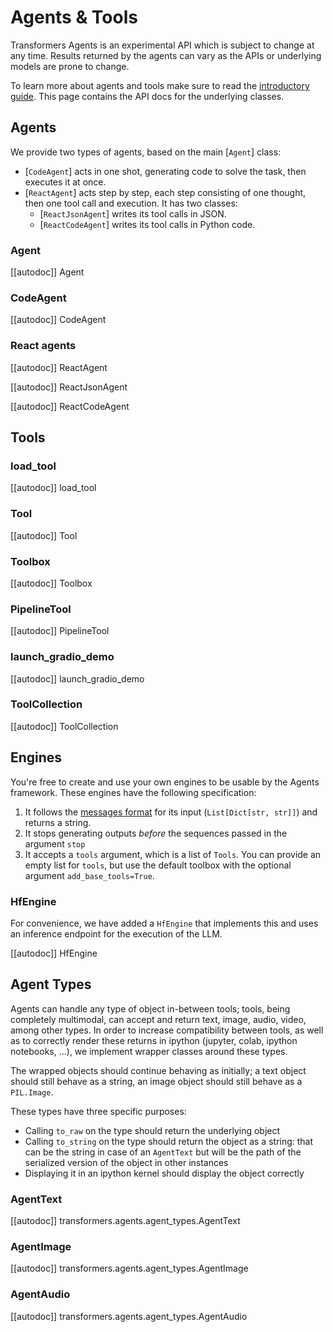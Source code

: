 <!--Copyright 2023 The HuggingFace Team. All rights reserved.

Licensed under the Apache License, Version 2.0 (the "License"); you may not use this file except in compliance with
the License. You may obtain a copy of the License at

http://www.apache.org/licenses/LICENSE-2.0

Unless required by applicable law or agreed to in writing, software distributed under the License is distributed on
an "AS IS" BASIS, WITHOUT WARRANTIES OR CONDITIONS OF ANY KIND, either express or implied. See the License for the
specific language governing permissions and limitations under the License.

⚠️ Note that this file is in Markdown but contain specific syntax for our doc-builder (similar to MDX) that may not be
rendered properly in your Markdown viewer.

-->

# Agents & Tools

<Tip warning={true}>

Transformers Agents is an experimental API which is subject to change at any time. Results returned by the agents
can vary as the APIs or underlying models are prone to change.

</Tip>

To learn more about agents and tools make sure to read the [introductory guide](../transformers_agents). This page
contains the API docs for the underlying classes.

## Agents

We provide two types of agents, based on the main [`Agent`] class:
- [`CodeAgent`] acts in one shot, generating code to solve the task, then executes it at once.
- [`ReactAgent`] acts step by step, each step consisting of one thought, then one tool call and execution. It has two classes:
  - [`ReactJsonAgent`] writes its tool calls in JSON.
  - [`ReactCodeAgent`] writes its tool calls in Python code.

### Agent

[[autodoc]] Agent

### CodeAgent

[[autodoc]] CodeAgent

### React agents

[[autodoc]] ReactAgent

[[autodoc]] ReactJsonAgent

[[autodoc]] ReactCodeAgent

## Tools

### load_tool

[[autodoc]] load_tool

### Tool

[[autodoc]] Tool

### Toolbox

[[autodoc]] Toolbox

### PipelineTool

[[autodoc]] PipelineTool

### launch_gradio_demo

[[autodoc]] launch_gradio_demo

### ToolCollection

[[autodoc]] ToolCollection

## Engines

You're free to create and use your own engines to be usable by the Agents framework.
These engines have the following specification:
1. It follows the [messages format](../chat_templating.md) for its input (`List[Dict[str, str]]`) and returns a string.
2. It stops generating outputs *before* the sequences passed in the argument `stop`
3. It accepts a `tools` argument, which is a list of `Tools`. You can provide an empty list for `tools`, but use the default toolbox with the optional argument `add_base_tools=True`.

### HfEngine

For convenience, we have added a `HfEngine` that implements this and uses an inference endpoint for the execution of the LLM.

[[autodoc]] HfEngine


## Agent Types

Agents can handle any type of object in-between tools; tools, being completely multimodal, can accept and return
text, image, audio, video, among other types. In order to increase compatibility between tools, as well as to 
correctly render these returns in ipython (jupyter, colab, ipython notebooks, ...), we implement wrapper classes
around these types.

The wrapped objects should continue behaving as initially; a text object should still behave as a string, an image
object should still behave as a `PIL.Image`.

These types have three specific purposes:

- Calling `to_raw` on the type should return the underlying object
- Calling `to_string` on the type should return the object as a string: that can be the string in case of an `AgentText`
  but will be the path of the serialized version of the object in other instances
- Displaying it in an ipython kernel should display the object correctly

### AgentText

[[autodoc]] transformers.agents.agent_types.AgentText

### AgentImage

[[autodoc]] transformers.agents.agent_types.AgentImage

### AgentAudio

[[autodoc]] transformers.agents.agent_types.AgentAudio
